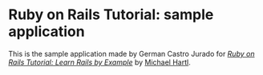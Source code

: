 # Ruby on Rails Tutorial: sample application

This is the sample application made by German Castro Jurado for
[*Ruby on Rails Tutorial: Learn Rails by Example*](http://railstutorial.org/)
by [Michael Hartl](http://michaelhartl.com/).

